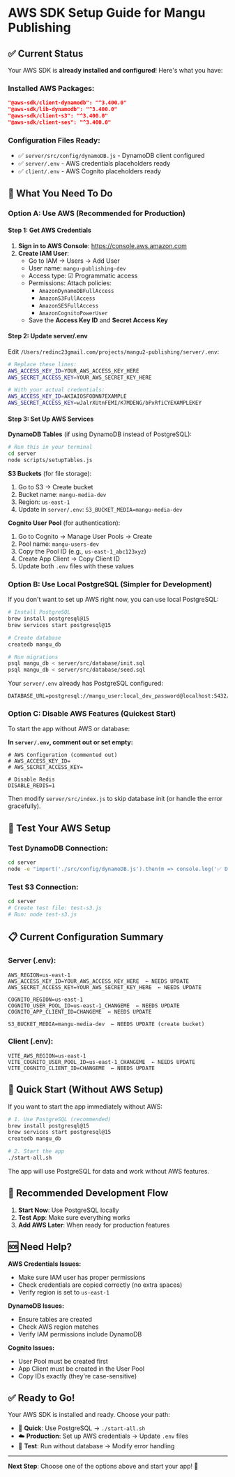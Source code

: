 # AWS SDK Setup Guide for Mangu Publishing

## ✅ Current Status

Your AWS SDK is **already installed and configured**! Here's what you have:

### Installed AWS Packages:
```json
"@aws-sdk/client-dynamodb": "^3.400.0"
"@aws-sdk/lib-dynamodb": "^3.400.0"
"@aws-sdk/client-s3": "^3.400.0"
"@aws-sdk/client-ses": "^3.400.0"
```

### Configuration Files Ready:
- ✅ `server/src/config/dynamoDB.js` - DynamoDB client configured
- ✅ `server/.env` - AWS credentials placeholders ready
- ✅ `client/.env` - AWS Cognito placeholders ready

## 🔧 What You Need To Do

### Option A: Use AWS (Recommended for Production)

#### Step 1: Get AWS Credentials

1. **Sign in to AWS Console**: https://console.aws.amazon.com
2. **Create IAM User**:
   - Go to IAM → Users → Add User
   - User name: `mangu-publishing-dev`
   - Access type: ☑ Programmatic access
   - Permissions: Attach policies:
     - `AmazonDynamoDBFullAccess`
     - `AmazonS3FullAccess`
     - `AmazonSESFullAccess`
     - `AmazonCognitoPowerUser`
   - Save the **Access Key ID** and **Secret Access Key**

#### Step 2: Update server/.env

Edit `/Users/redinc23gmail.com/projects/mangu2-publishing/server/.env`:

```bash
# Replace these lines:
AWS_ACCESS_KEY_ID=YOUR_AWS_ACCESS_KEY_HERE
AWS_SECRET_ACCESS_KEY=YOUR_AWS_SECRET_KEY_HERE

# With your actual credentials:
AWS_ACCESS_KEY_ID=AKIAIOSFODNN7EXAMPLE
AWS_SECRET_ACCESS_KEY=wJalrXUtnFEMI/K7MDENG/bPxRfiCYEXAMPLEKEY
```

#### Step 3: Set Up AWS Services

**DynamoDB Tables** (if using DynamoDB instead of PostgreSQL):
```bash
# Run this in your terminal
cd server
node scripts/setupTables.js
```

**S3 Buckets** (for file storage):
1. Go to S3 → Create bucket
2. Bucket name: `mangu-media-dev`
3. Region: `us-east-1`
4. Update in `server/.env`: `S3_BUCKET_MEDIA=mangu-media-dev`

**Cognito User Pool** (for authentication):
1. Go to Cognito → Manage User Pools → Create
2. Pool name: `mangu-users-dev`
3. Copy the Pool ID (e.g., `us-east-1_abc123xyz`)
4. Create App Client → Copy Client ID
5. Update both `.env` files with these values

### Option B: Use Local PostgreSQL (Simpler for Development)

If you don't want to set up AWS right now, you can use local PostgreSQL:

```bash
# Install PostgreSQL
brew install postgresql@15
brew services start postgresql@15

# Create database
createdb mangu_db

# Run migrations
psql mangu_db < server/src/database/init.sql
psql mangu_db < server/src/database/seed.sql
```

Your `server/.env` already has PostgreSQL configured:
```env
DATABASE_URL=postgresql://mangu_user:local_dev_password@localhost:5432/mangu_db
```

### Option C: Disable AWS Features (Quickest Start)

To start the app without AWS or database:

**In `server/.env`, comment out or set empty:**
```env
# AWS Configuration (commented out)
# AWS_ACCESS_KEY_ID=
# AWS_SECRET_ACCESS_KEY=

# Disable Redis
DISABLE_REDIS=1
```

Then modify `server/src/index.js` to skip database init (or handle the error gracefully).

## 🧪 Test Your AWS Setup

### Test DynamoDB Connection:
```bash
cd server
node -e "import('./src/config/dynamoDB.js').then(m => console.log('✅ DynamoDB connected!'))"
```

### Test S3 Connection:
```bash
cd server
# Create test file: test-s3.js
# Run: node test-s3.js
```

## 📋 Current Configuration Summary

### Server (.env):
```env
AWS_REGION=us-east-1
AWS_ACCESS_KEY_ID=YOUR_AWS_ACCESS_KEY_HERE  ← NEEDS UPDATE
AWS_SECRET_ACCESS_KEY=YOUR_AWS_SECRET_KEY_HERE  ← NEEDS UPDATE

COGNITO_REGION=us-east-1
COGNITO_USER_POOL_ID=us-east-1_CHANGEME  ← NEEDS UPDATE
COGNITO_APP_CLIENT_ID=CHANGEME  ← NEEDS UPDATE

S3_BUCKET_MEDIA=mangu-media-dev  ← NEEDS UPDATE (create bucket)
```

### Client (.env):
```env
VITE_AWS_REGION=us-east-1
VITE_COGNITO_USER_POOL_ID=us-east-1_CHANGEME  ← NEEDS UPDATE
VITE_COGNITO_CLIENT_ID=CHANGEME  ← NEEDS UPDATE
```

## 🚀 Quick Start (Without AWS Setup)

If you want to start the app immediately without AWS:

```bash
# 1. Use PostgreSQL (recommended)
brew install postgresql@15
brew services start postgresql@15
createdb mangu_db

# 2. Start the app
./start-all.sh
```

The app will use PostgreSQL for data and work without AWS features.

## 🎯 Recommended Development Flow

1. **Start Now**: Use PostgreSQL locally
2. **Test App**: Make sure everything works
3. **Add AWS Later**: When ready for production features

## 🆘 Need Help?

**AWS Credentials Issues:**
- Make sure IAM user has proper permissions
- Check credentials are copied correctly (no extra spaces)
- Verify region is set to `us-east-1`

**DynamoDB Issues:**
- Ensure tables are created
- Check AWS region matches
- Verify IAM permissions include DynamoDB

**Cognito Issues:**
- User Pool must be created first
- App Client must be created in the User Pool
- Copy IDs exactly (they're case-sensitive)

## ✅ Ready to Go!

Your AWS SDK is installed and ready. Choose your path:
- 🚀 **Quick**: Use PostgreSQL → `./start-all.sh`
- ☁️ **Production**: Set up AWS credentials → Update `.env` files
- 🔬 **Test**: Run without database → Modify error handling

---

**Next Step**: Choose one of the options above and start your app! 🎉

